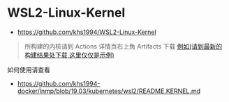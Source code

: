 # WSL2-Linux-Kernel

* https://github.com/khs1994/WSL2-Linux-Kernel

> 所构建的内核请到 Actions 详情页右上角 Artifacts 下载 [例如(请到最新的构建结果处下载,这里仅仅是示例)](https://github.com/khs1994/WSL2-Linux-Kernel/commit/591f8bd0120ccc4e726f7b9444337a4dc8b8e1dd/checks?check_suite_id=263673284)

如何使用请查看

* https://github.com/khs1994-docker/lnmp/blob/19.03/kubernetes/wsl2/README.KERNEL.md
